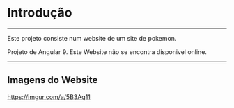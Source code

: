 # Introdução
______________________________

Este projeto consiste num website de um site de pokemon.

Projeto de Angular 9.
Este Website não se encontra disponivel online.
______________________________

## Imagens do Website
<https://imgur.com/a/5B3Aq11>
